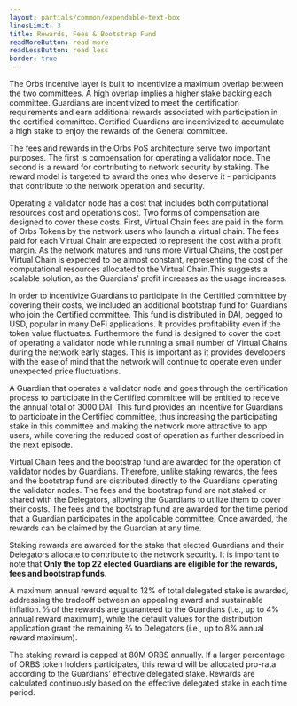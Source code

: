 ```yaml
---
layout: partials/common/expendable-text-box
linesLimit: 3
title: Rewards, Fees & Bootstrap Fund
readMoreButton: read more
readLessButton: read less
border: true
---
```


The Orbs incentive layer is built to incentivize a maximum overlap between the two committees. A high overlap implies a higher stake backing each committee. Guardians are incentivized to meet the certification requirements and earn additional rewards associated with participation in the certified committee. Certified Guardians are incentivized to accumulate a high stake to enjoy the rewards of the General committee.

The fees and rewards in the Orbs PoS architecture serve two important purposes. The first is compensation for operating a validator node. The second is a reward for contributing to network security by staking. The reward model is targeted to award the ones who deserve it - participants that contribute to the network operation and security.

Operating a validator node has a cost that includes both computational resources cost and operations cost. Two forms of compensation are designed to cover these costs. First, Virtual Chain fees are paid in the form of Orbs Tokens by the network users who launch a virtual chain. The fees paid for each Virtual Chain are expected to represent the cost with a profit margin. As the network matures and runs more Virtual Chains, the cost per Virtual Chain is expected to be almost constant, representing the cost of the computational resources allocated to the Virtual Chain.This suggests a scalable solution, as the Guardians’ profit increases as the usage increases.

In order to incentivize Guardians to participate in the Certified committee by covering their costs, we included an additional bootstrap fund for Guardians who join the Certified committee. This fund is distributed in DAI, pegged to USD, popular in many DeFi applications. It provides profitability even if the token value fluctuates. Furthermore the fund is designed to cover the cost of operating a validator node while running a small number of Virtual Chains during the network early stages. This is important as it provides developers with the ease of mind that the network will continue to operate even under unexpected price fluctuations.

A Guardian that operates a validator node and goes through the certification process to participate in the Certified committee will be entitled to receive the annual total of 3000 DAI. This fund provides an incentive for Guardians to participate in the Certified committee, thus increasing the participating stake in this committee and making the network more attractive to app users, while covering the reduced cost of operation as further described in the next episode.

Virtual Chain fees and the bootstrap fund are awarded for the operation of validator nodes by Guardians. Therefore, unlike staking rewards, the fees and the bootstrap fund are distributed directly to the Guardians operating the validator nodes. The fees and the bootstrap fund are not staked or shared with the Delegators, allowing the Guardians to utilize them to cover their costs. The fees and the bootstrap fund are awarded for the time period that a Guardian participates in the applicable committee. Once awarded, the rewards can be claimed by the Guardian at any time.

Staking rewards are awarded for the stake that elected Guardians and their Delegators allocate to contribute to the network security. It is important to note that **​Only the top 22 elected Guardians are eligible for the rewards, fees and bootstrap funds.**

A maximum annual reward equal to 12% of total delegated stake is awarded, addressing the tradeoff between an appealing award and sustainable inflation. 1⁄3 of the rewards are guaranteed to the Guardians (i.e., up to 4% annual reward maximum), while the default values for the distribution application grant the remaining 2⁄3 to Delegators (i.e., up to 8% annual reward maximum).

The staking reward is capped at 80M ORBS annually. If a larger percentage of ORBS token holders participates, this reward will be allocated pro-rata according to the Guardians’ effective delegated stake. Rewards are calculated continuously based on the effective delegated stake in each time period.
